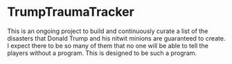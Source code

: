 # TrumpTraumaTracker
This is an ongoing project to build and continuously curate a list of the disasters that Donald Trump and his nitwit minions are guaranteed to create. I expect there to be so many of them that no one will be able to tell the players without a program. This is designed to be such a program.
